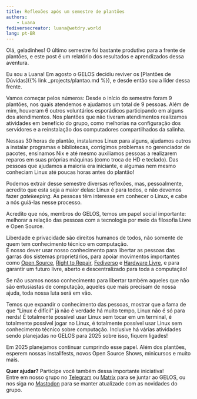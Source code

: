 ```yaml
---
title: Reflexões após um semestre de plantões
authors:
    - Luana
fediversecreator: luana@wetdry.world
lang: pt-BR
---
```


Olá, geladinhes! O último semestre foi bastante produtivo para a frente de plantões, e este post é um relatório dos resultados e aprendizados dessa aventura.

Eu sou a Luana! Em agosto o GELOS decidiu reviver os [Plantões de Dúvidas]({% link _projects/plantao.md %}), e desde então sou a líder dessa frente.

Vamos começar pelos números: Desde o início do semestre foram 9 plantões, nos quais atendemos e ajudamos um total de 9 pessoas. Além de mim, houveram 6 outros voluntários esporádicos participando em alguns dos atendimentos. Nos plantões que não tiveram atendimentos realizamos atividades em benefício do grupo, como melhorias na configuração dos servidores e a reinstalação dos computadores compartilhados da salinha.

Nessas 30 horas de plantão, instalamos Linux para alguns, ajudamos outros a instalar programas e bibliotecas, corrigimos problemas no gerenciador de pacotes, ensinamos Nix e até mesmo auxiliamos pessoas a realizarem reparos em suas próprias máquinas (como troca de HD e teclado). Das pessoas que ajudamos a maioria era iniciante, e algumas nem mesmo conheciam Linux até poucas horas antes do plantão!

Podemos extrair desse semestre diversas reflexões, mas, pessoalmente, acredito que esta seja a maior delas: Linux é para todos, e não devemos fazer *gatekeeping*. As pessoas têm interesse em conhecer o Linux, e cabe a nós guiá-las nesse processo.

Acredito que nós, membros do GELOS, temos um papel social importante: melhorar a relação das pessoas com a tecnologia por meio da filosofia Livre e Open Source.

Liberdade e privacidade são direitos humanos de todos, não somente de quem tem conhecimento técnico em computação.  
É nosso dever usar nosso conhecimento para libertar as pessoas das garras dos sistemas proprietários, para apoiar movimentos importantes como [Open Source](https://pt.wikipedia.org/wiki/Software_livre_e_de_c%C3%B3digo_aberto), [Right to Repair](https://pt.ifixit.com/Right-to-Repair), [Fediverso](https://gelos.club/fedi) e [Hardware Livre](https://pt.wikipedia.org/wiki/Hardware_livre), e para garantir um futuro livre, aberto e descentralizado para toda a computação!

Se não usamos nosso conhecimento para libertar também aqueles que não são entusiastas de computação, aqueles que mais precisam de nossa ajuda, toda nossa luta será em vão.

Temos que expandir o conhecimento das pessoas, mostrar que a fama de que "Linux é difícil" já não é verdade há muito tempo, Linux não é só para nerds! É totalmente possível usar Linux sem tocar em um terminal, é totalmente possível jogar no Linux, é totalmente possível usar Linux sem conhecimento técnico sobre computação. Inclusive há várias atividades sendo planejadas no GELOS para 2025 sobre isso, fiquem ligades!

Em 2025 planejamos continuar cumprindo esse papel. Além dos plantões, esperem nossas installfests, novos Open Source Shows, minicursos e muito mais.

**Quer ajudar?** Participe você também dessa importante iniciativa!  
Entre em nosso grupo no [Telegram](https://telegram.gelos.club) ou [Matrix](https://matrix.to/#/#gelos:matrix.org) para se juntar ao GELOS, ou nos siga no [Mastodon](https://floss.social/@gelos) para se manter atualizade com as novidades do grupo.
